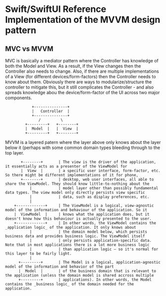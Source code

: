 # Swift/SwiftUI Reference Implementation of the MVVM design pattern

## MVC vs MVVM
MVC is basically a mediator pattern where the Controller has knowledge of both the Model and View. As a result, if the View changes 
then the Controller also needs to change. Also, if there are multiple implementations of a View (for different devices/form-factors) then 
the Controller needs to know about them. Obviously there are ways to modularize/structure the controller to mitigate this, but 
it still complicates the Controller - and also spreads knowledge abou the device/form-factor of the UI across two major components.


```
            +---------------+
            |   Controller  |
            +---------------+
               /         \
         +---------+   +--------+
         |  Model  |   |  View  |
         +---------+   +--------+
```

MVVM is a layered patern where the layer above only knows about the layer below it (perhaps with some common domain types bleeding 
through to the top layer.

```
       +--------+       | The view is the driver of the application, it essentially acts as a presenter of the ViewModel for
       |  View  |       | a specific user interface, form-factor, etc. So there might be different implementations of it for phone, 
       +--------+       | desktop, web user interfaces, all able to share the ViewModel. They should know little-to-nothing about the
           |            | model layer other than possibly fundamental data types. The view model only directly persists view specific
           |            | data, such as display preferences, etc.
           |
    +-------------+     | The ViewModel is a logical, view-agnostic model of the information and behaviour of the application. So it 
    |  ViewModel  |     | knows what the application does, but it doesn't know how this behaviour is actually presented to the user.
    +-------------+     | In other words, the ViewModel contains the _application logic_ of the application. It only knows about
           |            | the domain model below, which persists business data and provides business logic. The ViewModel itself
           |            | only persists application-specific data. Note that in most applications there is a lot more business logic
           |            | than application logic – so it's normal for this layer to be fairly light.
           |
      +---------+       | The Model is a logical, application-agnostic model of the information and behavior of the part 
      |  Model  |       | of the business domain that is relevant to the application (unless the domain model is shared accross multiple
      +---------+       | applications). In other words, the Model contains the _business logic_ of the domain needed for the application.
```

